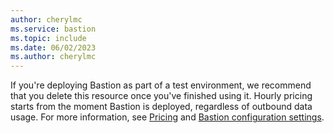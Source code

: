 ```yaml
---
author: cherylmc
ms.service: bastion
ms.topic: include
ms.date: 06/02/2023
ms.author: cherylmc
---
```


If you're deploying Bastion as part of a test environment, we recommend that you delete this resource once you've finished using it. Hourly pricing starts from the moment Bastion is deployed, regardless of outbound data usage. For more information, see [Pricing](https://azure.microsoft.com/pricing/details/azure-bastion/) and [Bastion configuration settings](../articles/bastion/configuration-settings.md).